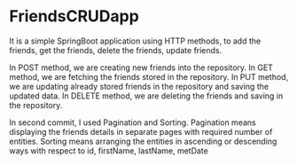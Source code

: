 # FriendsCRUDapp
It is a simple SpringBoot application using HTTP methods, to add the friends, get the friends, delete the friends, update friends.

In POST method, we are creating new friends into the repository.
In GET method, we are fetching the friends stored in the repository.
In PUT method, we are updating already stored friends in the repository and saving the updated data.
In DELETE method, we are deleting the friends and saving in the repository.

In second commit, I used Pagination and Sorting.
Pagination means displaying the friends details in separate pages with required number of entities.
Sorting means arranging the entities in ascending or descending ways with respect to id, firstName, lastName, metDate
